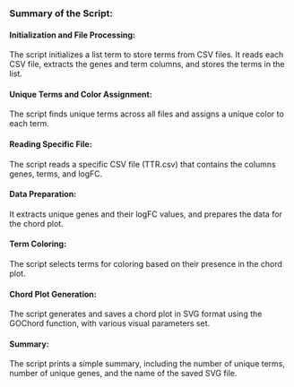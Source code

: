 ### Summary of the Script:
#### Initialization and File Processing: 
The script initializes a list term to store terms from CSV files. It reads each CSV file, extracts the genes and term columns, and stores the terms in the list.
#### Unique Terms and Color Assignment: 
The script finds unique terms across all files and assigns a unique color to each term.
#### Reading Specific File: 
The script reads a specific CSV file (TTR.csv) that contains the columns genes, terms, and logFC.
#### Data Preparation: 
It extracts unique genes and their logFC values, and prepares the data for the chord plot.
#### Term Coloring: 
The script selects terms for coloring based on their presence in the chord plot.
#### Chord Plot Generation: 
The script generates and saves a chord plot in SVG format using the GOChord function, with various visual parameters set.
#### Summary: 
The script prints a simple summary, including the number of unique terms, number of unique genes, and the name of the saved SVG file.
